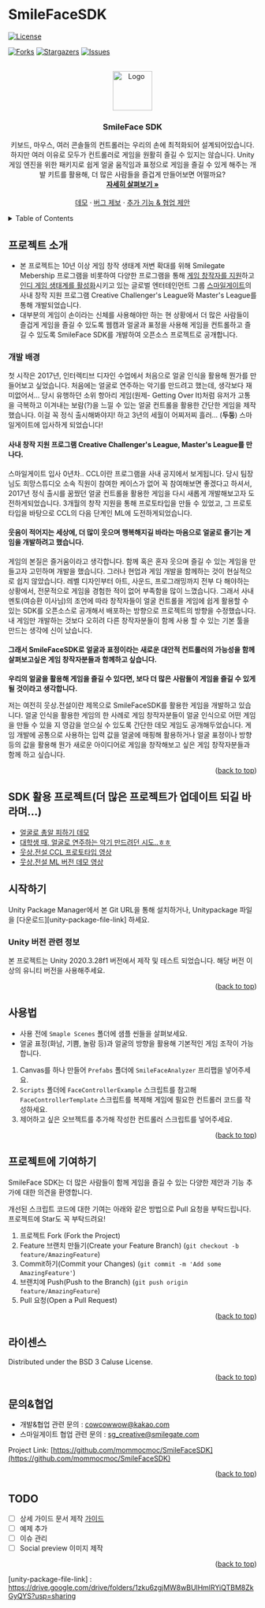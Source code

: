 # SmileFaceSDK

<div id="top"></div>
<!--
*** 템플릿 잘 사용해서 일부러 문서에 남겨두었습니다.
*** Thanks for checking out the Best-README-Template. If you have a suggestion
*** that would make this better, please fork the repo and create a pull request
*** or simply open an issue with the tag "enhancement".
*** Don't forget to give the project a star!
*** Thanks again! Now go create something AMAZING! :D
-->



<!-- PROJECT SHIELDS -->
<!--
*** I'm using markdown "reference style" links for readability.
*** Reference links are enclosed in brackets [ ] instead of parentheses ( ).
*** See the bottom of this document for the declaration of the reference variables
*** for contributors-url, forks-url, etc. This is an optional, concise syntax you may use.
*** https://www.markdownguide.org/basic-syntax/#reference-style-links
-->
<!-- [![Contributors][contributors-shield]][contributors-url] -->
[![License][license-shield]][license-url]

[![Forks][forks-shield]][forks-url]
[![Stargazers][stars-shield]][stars-url]
[![Issues][issues-shield]][issues-url]
<!-- [![MIT License][license-shield]][license-url] -->

<!-- [![LinkedIn][linkedin-shield]][linkedin-url] -->



<!-- PROJECT LOGO -->
<br />
<div align="center">
  <a href="https://github.com/mommocmoc/SmileFaceSDK">
    <img src="https://d2x8kymwjom7h7.cloudfront.net/live/application_no/119001/application_no/119001/images/%EC%9B%83%EC%83%81..png" alt="Logo" width="80" height="80">
  </a>

<h3 align="center">SmileFace SDK</h3>

  <p align="center">
    키보드, 마우스, 여러 콘솔들의 컨트롤러는 우리의 손에 최적화되어 설계되어있습니다. 하지만 여러 이유로 모두가 컨트롤러로 게임을 원활히 즐길 수 있지는 않습니다.
    Unity게임 엔진을 위한 패키지로 쉽게 얼굴 움직임과 표정으로 게임을 즐길 수 있게 해주는 개발 키트를 활용해, 더 많은 사람들을 즐겁게 만들어보면 어떨까요?
    <br />
    <a href="https://github.com/mommocmoc/SmileFaceSDK"><strong> 자세히 살펴보기 »</strong></a>
    <br />
    <br />
    <a href="https://indie.onstove.com/ko/games/780"> 데모</a>
    ·
    <a href="https://github.com/mommocmoc/SmileFaceSDK/issues">버그 제보</a>
    ·
    <a href="https://github.com/mommocmoc/SmileFaceSDK/issues">추가 기능 & 협업 제안</a>
  </p>
</div>



<!-- TABLE OF CONTENTS -->
<details>
  <summary>Table of Contents</summary>
  <ol>
    <li>
      <a href="#프로젝트-소개">프로젝트 소개(About The Project)</a>
    </li>
    <li>
      <a href="#시작하기">시작하기(Getting Started)</a>
      <ul>
        <li><a href="#Unity-버전-관련-정보">Unity 버전 관련 정보</a></li>
<!--         <li><a href="#installation">설치하기(Installation)</a></li> -->
      </ul>
    </li>
    <li><a href="#사용법">사용법</a></li>
<!--     <li><a href="#roadmap">Roadmap</a></li> -->
    <li><a href="#프로젝트에-기여하기">프로젝트에 기여하기</a></li>
    <li><a href="#license">라이센스(License)</a></li>
    <li><a href="#contact">문의&협업(Contact)</a></li>
    <li><a href="#acknowledgments">감사의 말</a></li>
  </ol>
</details>



<!-- ABOUT THE PROJECT -->
## 프로젝트 소개

<!-- [![Product Name Screen Shot][product-screenshot]](https://indie.onstove.com/ko/games/780) -->

- 본 프로젝트는 10년 이상 게임 창작 생태계 저변 확대를 위해 Smilegate Mebership 프로그램을 비롯하여 다양한 프로그램을 통해 [게임 창작자를 지원](https://futurelab.center/front/business/environment-2)하고 [인디 게임 생태계를 활성화](https://indie.onstove.com/ko/store/recommend)시키고 있는 글로벌 엔터테인먼트 그룹 [스마일게이트](https://smilegate.com/ko/company/about.do)의 사내 창작 지원 프로그램 Creative Challenger's League와 Master's League를 통해 개발되었습니다. 
- 대부분의 게임이 손이라는 신체를 사용해야만 하는 현 상황에서 더 많은 사람들이 즐겁게 게임을 즐길 수 있도록 웹캠과 얼굴과 표정을 사용해 게임을 컨트롤하고 즐길 수 있도록 SmileFace SDK를 개발하여 오픈소스 프로젝트로 공개합니다. 

### 개발 배경
첫 시작은 2017년, 인터렉티브 디자인 수업에서 처음으로 얼굴 인식을 활용해 뭔가를 만들어보고 싶었습니다. 처음에는 얼굴로 연주하는 악기를 만드려고 했는데, 생각보다 재미없어서... 
당시 유행하던 소위 항아리 게임(원제- Getting Over It)처럼 유저가 고통을 극복하고 이겨내는 보람(?)을 느낄 수 있는 얼굴 컨트롤을 활용한 간단한 게임을 제작했습니다. 이걸 꼭 정식 출시해봐야지! 하고 3년의 세월이 어찌저찌 흘러... (**두둥**) 스마일게이트에 입사하게 되었습니다!

#### 사내 창작 지원 프로그램 Creative Challenger's League, Master's League를 만나다.
스마일게이트 입사 0년차.. CCL이란 프로그램을 사내 공지에서 보게됩니다. 당시 팀장님도 희망스튜디오 소속 직원이 참여한 케이스가 없어 꼭 참여해보면 좋겠다고 하셔서, 2017년 정식 출시를 꿈꿨던 얼굴 컨트롤을 활용한 게임을 다시 새롭게 개발해보고자 도전하게되었습니다. 3개월의 창작 지원을 통해 프로토타입을 만들 수 있었고, 그 프로토타입을 바탕으로 CCL의 다음 단계인 ML에 도전하게되었습니다.

#### 웃음이 적어지는 세상에, 더 많이 웃으며 행복해지길 바라는 마음으로 얼굴로 즐기는 게임을 개발하려고 했습니다.
게임의 본질은 즐거움이라고 생각합니다. 함께 혹은 혼자 웃으며 즐길 수 있는 게임을 만들고자 고민하며 개발을 했습니다.
그러나 현업과 게임 개발을 함께하는 것이 현실적으로 쉽지 않았습니다. 레벨 디자인부터 아트, 사운드, 프로그래밍까지 전부 다 해야하는 상황에서, 전문적으로 게임을 경험한 적이 없어 부족함을 많이 느꼈습니다. 그래서 사내 멘토(여승환 이사님)의 조언에 따라 창작자들이 얼굴 컨트롤을 게임에 쉽게 활용할 수 있는 SDK를 오픈소스로 공개해서 배포하는 방향으로 프로젝트의 방향을 수정했습니다.
내 게임만 개발하는 것보다 오히려 다른 창작자분들이 함께 사용 할 수 있는 기본 툴을 만드는 생각에 신이 났습니다.

#### 그래서 SmileFaceSDK로 얼굴과 표정이라는 새로운 대안적 컨트롤러의 가능성을 함께 살펴보고싶은 게임 창작자분들과 함께하고 싶습니다.
**우리의 얼굴을 활용해 게임을 즐길 수 있다면, 보다 더 많은 사람들이 게임을 즐길 수 있게 될 것이라고 생각합니다.**

저는 여전히 웃상.전설이란 제목으로 SmileFaceSDK를 활용한 게임을 개발하고 있습니다. 
얼굴 인식을 활용한 게임의 한 사례로 게임 창작자분들이 얼굴 인식으로 어떤 게임을 만들 수 있을 지 영감을 얻으실 수 있도록 간단한 데모 게임도 공개해두었습니다.
게임 개발에 공통으로 사용하는 입력 값을 얼굴에 매핑해 활용하거나 얼굴 표정이나 방향 등의 값을 활용해 뭔가 새로운 아이디어로 게임을 창작해보고 싶은 게임 창작자분들과 함께 하고 싶습니다.

<p align="right">(<a href="#top">back to top</a>)</p>

## SDK 활용 프로젝트(더 많은 프로젝트가 업데이트 되길 바라며...)
- [얼굴로 총알 피하기 데모](https://indie.onstove.com/ko/games/780)
- [대학생 때, 얼굴로 연주하는 악기 만드려던 시도..ㅎㅎ](https://youtu.be/GARD7_ik7yE)
- [웃상.전설 CCL 프로토타입 영상](https://youtu.be/YoOU4lEbE3k)
- [웃상.전설 ML 버전 데모 영상](https://youtu.be/WTc1ntseUgc)

<!-- GETTING STARTED -->
## 시작하기

Unity Package Manager에서 본 Git URL을 통해 설치하거나, Unitypackage 파일을 [다운로드][unity-package-file-link] 하세요.

### Unity 버전 관련 정보

본 프로젝트는 Unity 2020.3.28f1 버전에서 제작 및 테스트 되었습니다. 해당 버전 이상의 유니티 버전을 사용해주세요. 
<!-- * npm
  ```sh
  npm install npm@latest -g
  ``` -->

<!-- ### 설치하기

1. Get a free API Key at [https://example.com](https://example.com)
2. Clone the repo
   ```sh
   git clone https://github.com/github_username/repo_name.git
   ```
3. Install NPM packages
   ```sh
   npm install
   ```
4. Enter your API in `config.js`
   ```js
   const API_KEY = 'ENTER YOUR API';
   ```
 -->
<p align="right">(<a href="#top">back to top</a>)</p>



<!-- USAGE EXAMPLES -->
## 사용법
- 사용 전에 `Smaple Scenes` 폴더에 샘플 씬들을 살펴보세요.
- 얼굴 표정(화남, 기쁨, 놀람 등)과 얼굴의 방향을 활용해 기본적인 게임 조작이 가능합니다. 

1. Canvas를 하나 만들어 `Prefabs` 폴더에 `SmileFaceAnalyzer` 프리팹을 넣어주세요.
2. `Scripts` 폴더에 `FaceControllerExample` 스크립트를 참고해 `FaceControllerTemplate` 스크립트를 복제해 게임에 필요한 컨트롤러 코드를 작성하세요.
3. 제어하고 싶은 오브젝트를 추가해 작성한 컨트롤러 스크립트를 넣어주세요.

<p align="right">(<a href="#top">back to top</a>)</p>



<!-- ROADMAP -->
<!-- ## Roadmap

- [ ] Feature 1
- [ ] Feature 2
- [ ] Feature 3
    - [ ] Nested Feature

See the [open issues](https://github.com/github_username/repo_name/issues) for a full list of proposed features (and known issues).

<p align="right">(<a href="#top">back to top</a>)</p>
 -->


<!-- CONTRIBUTING -->
## 프로젝트에 기여하기

SmileFace SDK는 더 많은 사람들이 함께 게임을 즐길 수 있는 다양한 제안과 기능 추가에 대한 의견을 환영합니다. 

개선된 스크립트 코드에 대한 기여는 아래와 같은 방법으로 Pull 요청을 부탁드립니다.
프로젝트에 Star도 꼭 부탁드려요!

<!-- Contributions are what make the open source community such an amazing place to learn, inspire, and create. Any contributions you make are **greatly appreciated**.
If you have a suggestion that would make this better, please fork the repo and create a pull request. You can also simply open an issue with the tag "enhancement".
Don't forget to give the project a star! Thanks again!
 -->
1. 프로젝트 Fork (Fork the Project)
2. Feature 브랜치 만들기(Create your Feature Branch) (`git checkout -b feature/AmazingFeature`)
3. Commit하기(Commit your Changes) (`git commit -m 'Add some AmazingFeature'`)
4. 브랜치에 Push(Push to the Branch) (`git push origin feature/AmazingFeature`)
5. Pull 요청(Open a Pull Request)

<p align="right">(<a href="#top">back to top</a>)</p>



<!-- LICENSE -->
## 라이센스

Distributed under the BSD 3 Caluse License.

<p align="right">(<a href="#top">back to top</a>)</p>



<!-- CONTACT -->
## 문의&협업
<!-- [@twitter_handle](https://twitter.com/twitter_handle)  -->
- 개발&협업 관련 문의  : [cowcowwow@kakao.com](mailto:cowcowwow@kakao.com)
- 스마일게이트 협업 관련 문의 : [sg_creative@smilegate.com](mailto:sg_creative@smilegate.com)

Project Link: [https://github.com/mommocmoc/SmileFaceSDK](https://github.com/mommocmoc/SmileFaceSDK)

<p align="right">(<a href="#top">back to top</a>)</p>



<!-- ACKNOWLEDGMENTS -->
## TODO
- [ ] 상세 가이드 문서 제작 [가이드](https://example.com)
- [ ] 예제 추가
- [ ] 이슈 관리
- [ ] Social preview 이미지 제작

<p align="right">(<a href="#top">back to top</a>)</p>



<!-- MARKDOWN LINKS & IMAGES -->
<!-- https://www.markdownguide.org/basic-syntax/#reference-style-links -->
[contributors-shield]: https://img.shields.io/github/contributors/mommocmoc/SmileFaceSDK.svg?style=for-the-badge
[contributors-url]: https://github.com/mommocmoc/SmileFaceSDK/graphs/contributors
[forks-shield]: https://img.shields.io/github/forks/mommocmoc/SmileFaceSDK.svg?style=for-the-badge
[forks-url]: https://github.com/mommocmoc/SmileFaceSDK/network/members
[stars-shield]: https://img.shields.io/github/stars/mommocmoc/SmileFaceSDK.svg?style=for-the-badge
[stars-url]: https://github.com/mommocmoc/SmileFaceSDK/stargazers
[issues-shield]: https://img.shields.io/github/issues/mommocmoc/SmileFaceSDK.svg?style=for-the-badge
[issues-url]: https://github.com/mommocmoc/SmileFaceSDK/issues
<!-- [license-shield]: https://img.shields.io/github/license/mommocmoc/SmileFaceSDK.svg?style=for-the-badge -->
[license-shield]: https://img.shields.io/badge/License-BSD%203--Clause-blue.svg
<!-- [license-url]: https://github.com/mommocmoc/SmileFaceSDK/blob/master/LICENSE.txt -->
[license-url]: https://opensource.org/licenses/BSD-3-Clause
[linkedin-shield]: https://img.shields.io/badge/-LinkedIn-black.svg?style=for-the-badge&logo=linkedin&colorB=555
[linkedin-url]: https://linkedin.com/in/linkedin_username
[product-screenshot]: https://d2x8kymwjom7h7.cloudfront.net/live/application_no/119001/application_no/119001/images/1_1648402957564.png
[unity-package-file-link] : https://drive.google.com/drive/folders/1zku6zgjMW8wBUlHmlRYiQTBM8ZkGyQYS?usp=sharing
